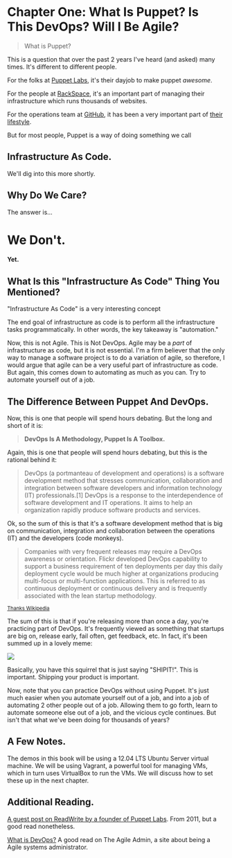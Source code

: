 # Chapter One: What Is Puppet? Is This DevOps? Will I Be Agile?


> What is Puppet?

This is a question that over the past 2 years I've heard (and asked) many times. It's different to different people. 

For the folks at [Puppet Labs](https://puppetlabs.com/), it's their dayjob to make puppet *awesome*.

For the people at [RackSpace](http://rackspace.com/), it's an important part of managing their infrastructure which runs thousands of websites.

For the operations team at [GitHub](https://github.com), it has been a very important part of [their lifestyle](https://speakerdeck.com/jnewland/chatops).


But for most people, Puppet is a way of doing something we call 

<h2>Infrastructure As Code.</h2>

We'll dig into this more shortly.

## Why Do We Care?

The answer is...

<h1>We Don't.</h1><h4>Yet.</h4>


## What Is this "Infrastructure As Code" Thing You Mentioned?

"Infrastructure As Code" is a very interesting concept

The end goal of infrastructure as code is to perform all the infrastructure tasks programmatically. In other words, the key takeaway is "automation."

Now, this is not Agile. This is Not DevOps. Agile may be a *part* of infrastructure as code, but it is not essential. I'm a firm believer that the only way to manage a software project is to do a variation of agile, so therefore, I would argue that agile can be a very useful part of infrastructure as code. But again, this comes down to automating as much as you can. Try to automate yourself out of a job. 

## The Difference Between Puppet And DevOps.

Now, this is one that people will spend hours debating. But the long and short of it is:

> **DevOps Is A Methodology, Puppet Is A Toolbox.**


Again, this is one that people will spend hours debating, but this is the rational behind it:

> DevOps (a portmanteau of development and operations) is a software development method that stresses communication, collaboration and integration between software developers and information technology (IT) professionals.[1] DevOps is a response to the interdependence of software development and IT operations. It aims to help an organization rapidly produce software products and services.


Ok, so the sum of this is that it's a software development method that is big on communication, integration and collaboration between the operations (IT) and the developers (code monkeys).


> Companies with very frequent releases may require a DevOps awareness or orientation. Flickr developed DevOps capability to support a business requirement of ten deployments per day this daily deployment cycle would be much higher at organizations producing multi-focus or multi-function applications. This is referred to as continuous deployment or continuous delivery and is frequently associated with the lean startup methodology.

<sub>[Thanks Wikipedia](https://en.wikipedia.org/wiki/DevOps)</sub>

The sum of this is that if you're releasing more than once a day, you're practicing part of DevOps. It's frequently viewed as something that startups are big on, release early, fail often, get feedback, etc. In fact, it's been summed up in a lovely meme:



![](images/ship_it_squirrel.png)



Basically, you have this squirrel that is just saying "SHIPIT!". This is important. Shipping your product is important. 

Now, note that you can practice DevOps without using Puppet. It's just much easier when you automate yourself out of a job, and into a job of automating 2 other people out of a job. Allowing them to go forth, learn to automate someone else out of a job, and the vicious cycle continues. But isn't that what we've been doing for thousands of years?

## A Few Notes.

The demos in this book will be using a 12.04 LTS Ubuntu Server virtual machine. We will be using Vagrant, a powerful tool for managing VMs, which in turn uses VirtualBox to run the VMs. We will discuss how to set these up in the next chapter. 


## Additional Reading.


[A guest post on ReadWrite by a founder of Puppet Labs](http://readwrite.com/2011/08/23/devops-what-it-is-why-it-exist). From 2011, but a good read nonetheless.

[What is DevOps?](http://theagileadmin.com/what-is-devops/) A good read on The Agile Admin, a site about being a Agile systems administrator.